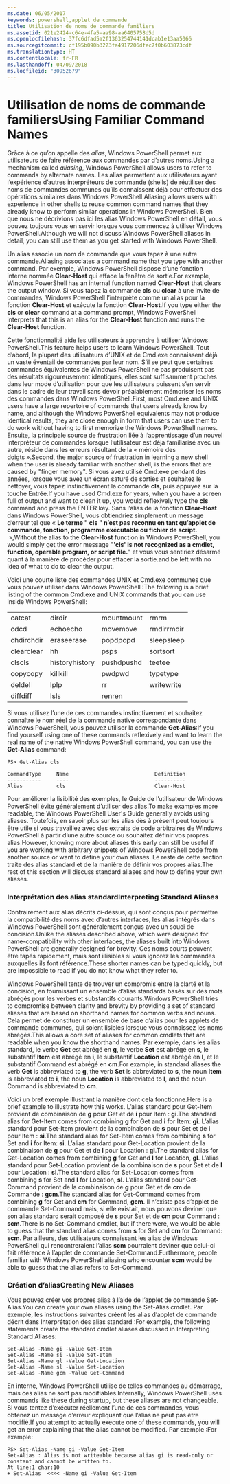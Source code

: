```yaml
---
ms.date: 06/05/2017
keywords: powershell,applet de commande
title: Utilisation de noms de commande familiers
ms.assetid: 021e2424-c64e-4fa5-aa98-aa6405758d5d
ms.openlocfilehash: 37fc6dfad5a2f1363254744141dcab1e13aa5066
ms.sourcegitcommit: cf195b090b3223fa4917206dfec7f0b603873cdf
ms.translationtype: HT
ms.contentlocale: fr-FR
ms.lasthandoff: 04/09/2018
ms.locfileid: "30952679"
---
```

# <a name="using-familiar-command-names"></a><span data-ttu-id="0fedf-103">Utilisation de noms de commande familiers</span><span class="sxs-lookup"><span data-stu-id="0fedf-103">Using Familiar Command Names</span></span>
<span data-ttu-id="0fedf-104">Grâce à ce qu’on appelle des *alias*, Windows PowerShell permet aux utilisateurs de faire référence aux commandes par d’autres noms.</span><span class="sxs-lookup"><span data-stu-id="0fedf-104">Using a mechanism called *aliasing*, Windows PowerShell allows users to refer to commands by alternate names.</span></span> <span data-ttu-id="0fedf-105">Les alias permettent aux utilisateurs ayant l’expérience d’autres interpréteurs de commande (shells) de réutiliser des noms de commandes communes qu’ils connaissent déjà pour effectuer des opérations similaires dans Windows PowerShell.</span><span class="sxs-lookup"><span data-stu-id="0fedf-105">Aliasing allows users with experience in other shells to reuse common command names that they already know to perform similar operations in Windows PowerShell.</span></span> <span data-ttu-id="0fedf-106">Bien que nous ne décrivions pas ici les alias Windows PowerShell en détail, vous pouvez toujours vous en servir lorsque vous commencez à utiliser Windows PowerShell.</span><span class="sxs-lookup"><span data-stu-id="0fedf-106">Although we will not discuss Windows PowerShell aliases in detail, you can still use them as you get started with Windows PowerShell.</span></span>

<span data-ttu-id="0fedf-107">Un alias associe un nom de commande que vous tapez à une autre commande.</span><span class="sxs-lookup"><span data-stu-id="0fedf-107">Aliasing associates a command name that you type with another command.</span></span> <span data-ttu-id="0fedf-108">Par exemple, Windows PowerShell dispose d’une fonction interne nommée **Clear-Host** qui efface la fenêtre de sortie.</span><span class="sxs-lookup"><span data-stu-id="0fedf-108">For example, Windows PowerShell has an internal function named **Clear-Host** that clears the output window.</span></span> <span data-ttu-id="0fedf-109">Si vous tapez la commande **cls** ou **clear** à une invite de commandes, Windows PowerShell l’interprète comme un alias pour la fonction **Clear-Host** et exécute la fonction **Clear-Host**.</span><span class="sxs-lookup"><span data-stu-id="0fedf-109">If you type either the **cls** or **clear** command at a command prompt, Windows PowerShell interprets that this is an alias for the **Clear-Host** function and runs the **Clear-Host** function.</span></span>

<span data-ttu-id="0fedf-110">Cette fonctionnalité aide les utilisateurs à apprendre à utiliser Windows PowerShell.</span><span class="sxs-lookup"><span data-stu-id="0fedf-110">This feature helps users to learn Windows PowerShell.</span></span> <span data-ttu-id="0fedf-111">Tout d’abord, la plupart des utilisateurs d’UNIX et de Cmd.exe connaissent déjà un vaste éventail de commandes par leur nom. S’il se peut que certaines commandes équivalentes de Windows PowerShell ne pas produisent pas des résultats rigoureusement identiques, elles sont suffisamment proches dans leur mode d’utilisation pour que les utilisateurs puissent s’en servir dans le cadre de leur travail sans devoir préalablement mémoriser les noms des commandes dans Windows PowerShell.</span><span class="sxs-lookup"><span data-stu-id="0fedf-111">First, most Cmd.exe and UNIX users have a large repertoire of commands that users already know by name, and although the Windows PowerShell equivalents may not produce identical results, they are close enough in form that users can use them to do work without having to first memorize the Windows PowerShell names.</span></span> <span data-ttu-id="0fedf-112">Ensuite, la principale source de frustration liée à l’apprentissage d’un nouvel interpréteur de commandes lorsque l’utilisateur est déjà familiarisé avec un autre, réside dans les erreurs résultant de la « mémoire des doigts ».</span><span class="sxs-lookup"><span data-stu-id="0fedf-112">Second, the major source of frustration in learning a new shell when the user is already familiar with another shell, is the errors that are caused by "finger memory".</span></span> <span data-ttu-id="0fedf-113">Si vous avez utilisé Cmd.exe pendant des années, lorsque vous avez un écran saturé de sorties et souhaitez le nettoyer, vous tapez instinctivement la commande **cls**, puis appuyez sur la touche Entrée.</span><span class="sxs-lookup"><span data-stu-id="0fedf-113">If you have used Cmd.exe for years, when you have a screen full of output and want to clean it up, you would reflexively type the **cls** command and press the ENTER key.</span></span> <span data-ttu-id="0fedf-114">Sans l’alias de la fonction **Clear-Host** dans Windows PowerShell, vous obtiendriez simplement un message d’erreur tel que « **Le terme " cls " n’est pas reconnu en tant qu’applet de commande, fonction, programme exécutable ou fichier de script.**  »,</span><span class="sxs-lookup"><span data-stu-id="0fedf-114">Without the alias to the **Clear-Host** function in Windows PowerShell, you would simply get the error message "**'cls' is not recognized as a cmdlet, function, operable program, or script file.**"</span></span> <span data-ttu-id="0fedf-115">et vous vous sentiriez désarmé quant à la manière de procéder pour effacer la sortie.</span><span class="sxs-lookup"><span data-stu-id="0fedf-115">and be left with no idea of what to do to clear the output.</span></span>

<span data-ttu-id="0fedf-116">Voici une courte liste des commandes UNIX et Cmd.exe communes que vous pouvez utiliser dans Windows PowerShell :</span><span class="sxs-lookup"><span data-stu-id="0fedf-116">The following is a brief listing of the common Cmd.exe and UNIX commands that you can use inside Windows PowerShell:</span></span>

|||||
|-|-|-|-|
|<span data-ttu-id="0fedf-117">cat</span><span class="sxs-lookup"><span data-stu-id="0fedf-117">cat</span></span>|<span data-ttu-id="0fedf-118">dir</span><span class="sxs-lookup"><span data-stu-id="0fedf-118">dir</span></span>|<span data-ttu-id="0fedf-119">mount</span><span class="sxs-lookup"><span data-stu-id="0fedf-119">mount</span></span>|<span data-ttu-id="0fedf-120">rm</span><span class="sxs-lookup"><span data-stu-id="0fedf-120">rm</span></span>|
|<span data-ttu-id="0fedf-121">cd</span><span class="sxs-lookup"><span data-stu-id="0fedf-121">cd</span></span>|<span data-ttu-id="0fedf-122">echo</span><span class="sxs-lookup"><span data-stu-id="0fedf-122">echo</span></span>|<span data-ttu-id="0fedf-123">move</span><span class="sxs-lookup"><span data-stu-id="0fedf-123">move</span></span>|<span data-ttu-id="0fedf-124">rmdir</span><span class="sxs-lookup"><span data-stu-id="0fedf-124">rmdir</span></span>|
|<span data-ttu-id="0fedf-125">chdir</span><span class="sxs-lookup"><span data-stu-id="0fedf-125">chdir</span></span>|<span data-ttu-id="0fedf-126">erase</span><span class="sxs-lookup"><span data-stu-id="0fedf-126">erase</span></span>|<span data-ttu-id="0fedf-127">popd</span><span class="sxs-lookup"><span data-stu-id="0fedf-127">popd</span></span>|<span data-ttu-id="0fedf-128">sleep</span><span class="sxs-lookup"><span data-stu-id="0fedf-128">sleep</span></span>|
|<span data-ttu-id="0fedf-129">clear</span><span class="sxs-lookup"><span data-stu-id="0fedf-129">clear</span></span>|<span data-ttu-id="0fedf-130">h</span><span class="sxs-lookup"><span data-stu-id="0fedf-130">h</span></span>|<span data-ttu-id="0fedf-131">ps</span><span class="sxs-lookup"><span data-stu-id="0fedf-131">ps</span></span>|<span data-ttu-id="0fedf-132">sort</span><span class="sxs-lookup"><span data-stu-id="0fedf-132">sort</span></span>|
|<span data-ttu-id="0fedf-133">cls</span><span class="sxs-lookup"><span data-stu-id="0fedf-133">cls</span></span>|<span data-ttu-id="0fedf-134">history</span><span class="sxs-lookup"><span data-stu-id="0fedf-134">history</span></span>|<span data-ttu-id="0fedf-135">pushd</span><span class="sxs-lookup"><span data-stu-id="0fedf-135">pushd</span></span>|<span data-ttu-id="0fedf-136">tee</span><span class="sxs-lookup"><span data-stu-id="0fedf-136">tee</span></span>|
|<span data-ttu-id="0fedf-137">copy</span><span class="sxs-lookup"><span data-stu-id="0fedf-137">copy</span></span>|<span data-ttu-id="0fedf-138">kill</span><span class="sxs-lookup"><span data-stu-id="0fedf-138">kill</span></span>|<span data-ttu-id="0fedf-139">pwd</span><span class="sxs-lookup"><span data-stu-id="0fedf-139">pwd</span></span>|<span data-ttu-id="0fedf-140">type</span><span class="sxs-lookup"><span data-stu-id="0fedf-140">type</span></span>|
|<span data-ttu-id="0fedf-141">del</span><span class="sxs-lookup"><span data-stu-id="0fedf-141">del</span></span>|<span data-ttu-id="0fedf-142">lp</span><span class="sxs-lookup"><span data-stu-id="0fedf-142">lp</span></span>|<span data-ttu-id="0fedf-143">r</span><span class="sxs-lookup"><span data-stu-id="0fedf-143">r</span></span>|<span data-ttu-id="0fedf-144">write</span><span class="sxs-lookup"><span data-stu-id="0fedf-144">write</span></span>|
|<span data-ttu-id="0fedf-145">diff</span><span class="sxs-lookup"><span data-stu-id="0fedf-145">diff</span></span>|<span data-ttu-id="0fedf-146">ls</span><span class="sxs-lookup"><span data-stu-id="0fedf-146">ls</span></span>|<span data-ttu-id="0fedf-147">ren</span><span class="sxs-lookup"><span data-stu-id="0fedf-147">ren</span></span>||

<span data-ttu-id="0fedf-148">Si vous utilisez l’une de ces commandes instinctivement et souhaitez connaître le nom réel de la commande native correspondante dans Windows PowerShell, vous pouvez utiliser la commande **Get-Alias**:</span><span class="sxs-lookup"><span data-stu-id="0fedf-148">If you find yourself using one of these commands reflexively and want to learn the real name of the native Windows PowerShell command, you can use the **Get-Alias** command:</span></span>

```
PS> Get-Alias cls

CommandType     Name                            Definition
-----------     ----                            ----------
Alias           cls                             Clear-Host
```

<span data-ttu-id="0fedf-149">Pour améliorer la lisibilité des exemples, le Guide de l’utilisateur de Windows PowerShell évite généralement d’utiliser des alias.</span><span class="sxs-lookup"><span data-stu-id="0fedf-149">To make examples more readable, the Windows PowerShell User's Guide generally avoids using aliases.</span></span> <span data-ttu-id="0fedf-150">Toutefois, en savoir plus sur les alias dès à présent peut toujours être utile si vous travaillez avec des extraits de code arbitraires de Windows PowerShell à partir d’une autre source ou souhaitez définir vos propres alias.</span><span class="sxs-lookup"><span data-stu-id="0fedf-150">However, knowing more about aliases this early can still be useful if you are working with arbitrary snippets of Windows PowerShell code from another source or want to define your own aliases.</span></span> <span data-ttu-id="0fedf-151">Le reste de cette section traite des alias standard et de la manière de définir vos propres alias.</span><span class="sxs-lookup"><span data-stu-id="0fedf-151">The rest of this section will discuss standard aliases and how to define your own aliases.</span></span>

### <a name="interpreting-standard-aliases"></a><span data-ttu-id="0fedf-152">Interprétation des alias standard</span><span class="sxs-lookup"><span data-stu-id="0fedf-152">Interpreting Standard Aliases</span></span>
<span data-ttu-id="0fedf-153">Contrairement aux alias décrits ci-dessus, qui sont conçus pour permettre la compatibilité des noms avec d’autres interfaces, les alias intégrés dans Windows PowerShell sont généralement conçus avec un souci de concision.</span><span class="sxs-lookup"><span data-stu-id="0fedf-153">Unlike the aliases described above, which were designed for name-compatibility with other interfaces, the aliases built into Windows PowerShell are generally designed for brevity.</span></span> <span data-ttu-id="0fedf-154">Ces noms courts peuvent être tapés rapidement, mais sont illisibles si vous ignorez les commandes auxquelles ils font référence.</span><span class="sxs-lookup"><span data-stu-id="0fedf-154">These shorter names can be typed quickly, but are impossible to read if you do not know what they refer to.</span></span>

<span data-ttu-id="0fedf-155">Windows PowerShell tente de trouver un compromis entre la clarté et la concision, en fournissant un ensemble d’alias standards basés sur des mots abrégés pour les verbes et substantifs courants.</span><span class="sxs-lookup"><span data-stu-id="0fedf-155">Windows PowerShell tries to compromise between clarity and brevity by providing a set of standard aliases that are based on shorthand names for common verbs and nouns.</span></span> <span data-ttu-id="0fedf-156">Cela permet de constituer un ensemble de base d’alias pour les applets de commande communes, qui soient lisibles lorsque vous connaissez les noms abrégés.</span><span class="sxs-lookup"><span data-stu-id="0fedf-156">This allows a core set of aliases for common cmdlets that are readable when you know the shorthand names.</span></span> <span data-ttu-id="0fedf-157">Par exemple, dans les alias standard, le verbe **Get** est abrégé en **g**, le verbe **Set** est abrégé en **s**, le substantif **Item** est abrégé en **i**, le substantif **Location** est abrégé en **l**, et le substantif Command est abrégé en **cm**.</span><span class="sxs-lookup"><span data-stu-id="0fedf-157">For example, in standard aliases the verb **Get** is abbreviated to **g**, the verb **Set** is abbreviated to **s**, the noun **Item** is abbreviated to **i**, the noun **Location** is abbreviated to **l**, and the noun Command is abbreviated to **cm**.</span></span>

<span data-ttu-id="0fedf-158">Voici un bref exemple illustrant la manière dont cela fonctionne.</span><span class="sxs-lookup"><span data-stu-id="0fedf-158">Here is a brief example to illustrate how this works.</span></span> <span data-ttu-id="0fedf-159">L’alias standard pour Get-Item provient de combinaison de **g** pour Get et de **i** pour Item : **gi**.</span><span class="sxs-lookup"><span data-stu-id="0fedf-159">The standard alias for Get-Item comes from combining **g** for Get and **i** for Item: **gi**.</span></span> <span data-ttu-id="0fedf-160">L’alias standard pour Set-Item provient de la combinaison de **s** pour Set et de **i** pour Item : **si**.</span><span class="sxs-lookup"><span data-stu-id="0fedf-160">The standard alias for Set-Item comes from combining **s** for Set and **i** for Item: **si**.</span></span> <span data-ttu-id="0fedf-161">L’alias standard pour Get-Location provient de la combinaison de **g** pour Get et de **l** pour Location : **gl**.</span><span class="sxs-lookup"><span data-stu-id="0fedf-161">The standard alias for Get-Location comes from combining **g** for Get and **l** for Location, **gl**.</span></span> <span data-ttu-id="0fedf-162">L’alias standard pour Set-Location provient de la combinaison de **s** pour Set et de **l** pour Location : **sl**.</span><span class="sxs-lookup"><span data-stu-id="0fedf-162">The standard alias for Set-Location comes from combining **s** for Set and **l** for Location, **sl**.</span></span> <span data-ttu-id="0fedf-163">L’alias standard pour Get-Command provient de la combinaison de **g** pour Get et de **cm** de Commande : **gcm**.</span><span class="sxs-lookup"><span data-stu-id="0fedf-163">The standard alias for Get-Command comes from combining **g** for Get and **cm** for Command, **gcm**.</span></span> <span data-ttu-id="0fedf-164">Il n’existe pas d’applet de commande Set-Command mais, si elle existait, nous pouvons deviner que son alias standard serait composé de **s** pour Set et de **cm** pour Command : **scm**.</span><span class="sxs-lookup"><span data-stu-id="0fedf-164">There is no Set-Command cmdlet, but if there were, we would be able to guess that the standard alias comes from **s** for Set and **cm** for Command: **scm**.</span></span> <span data-ttu-id="0fedf-165">Par ailleurs, des utilisateurs connaissant les alias de Windows PowerShell qui rencontreraient l’alias **scm** pourraient deviner que celui-ci fait référence à l’applet de commande Set-Command.</span><span class="sxs-lookup"><span data-stu-id="0fedf-165">Furthermore, people familiar with Windows PowerShell aliasing who encounter **scm** would be able to guess that the alias refers to Set-Command.</span></span>

### <a name="creating-new-aliases"></a><span data-ttu-id="0fedf-166">Création d’alias</span><span class="sxs-lookup"><span data-stu-id="0fedf-166">Creating New Aliases</span></span>
<span data-ttu-id="0fedf-167">Vous pouvez créer vos propres alias à l’aide de l’applet de commande Set-Alias.</span><span class="sxs-lookup"><span data-stu-id="0fedf-167">You can create your own aliases using the Set-Alias cmdlet.</span></span> <span data-ttu-id="0fedf-168">Par exemple, les instructions suivantes créent les alias d’applet de commande décrit dans Interprétation des alias standard :</span><span class="sxs-lookup"><span data-stu-id="0fedf-168">For example, the following statements create the standard cmdlet aliases discussed in Interpreting Standard Aliases:</span></span>

```
Set-Alias -Name gi -Value Get-Item
Set-Alias -Name si -Value Set-Item
Set-Alias -Name gl -Value Get-Location
Set-Alias -Name sl -Value Set-Location
Set-Alias -Name gcm -Value Get-Command
```

<span data-ttu-id="0fedf-169">En interne, Windows PowerShell utilise de telles commandes au démarrage, mais ces alias ne sont pas modifiables.</span><span class="sxs-lookup"><span data-stu-id="0fedf-169">Internally, Windows PowerShell uses commands like these during startup, but these aliases are not changeable.</span></span> <span data-ttu-id="0fedf-170">Si vous tentez d’exécuter réellement l’une de ces commandes, vous obtenez un message d’erreur expliquant que l’alias ne peut pas être modifié.</span><span class="sxs-lookup"><span data-stu-id="0fedf-170">If you attempt to actually execute one of these commands, you will get an error explaining that the alias cannot be modified.</span></span> <span data-ttu-id="0fedf-171">Par exemple :</span><span class="sxs-lookup"><span data-stu-id="0fedf-171">For example:</span></span>

```
PS> Set-Alias -Name gi -Value Get-Item
Set-Alias : Alias is not writeable because alias gi is read-only or constant and cannot be written to.
At line:1 char:10
+ Set-Alias  <<<< -Name gi -Value Get-Item
```